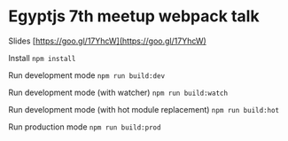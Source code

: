 # Egyptjs 7th meetup webpack talk

Slides [https://goo.gl/17YhcW](https://goo.gl/17YhcW)

Install `npm install`

Run development mode `npm run build:dev` 

Run development mode (with watcher) `npm run build:watch` 

Run development mode (with hot module replacement) `npm run build:hot` 

Run production mode `npm run build:prod` 
